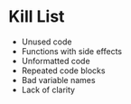 Kill List
=========
* Unused code
* Functions with side effects
* Unformatted code
* Repeated code blocks
* Bad variable names
* Lack of clarity
